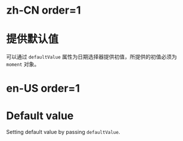 # zh-CN order=1

# 提供默认值

可以通过 `defaultValue` 属性为日期选择器提供初值，所提供的初值必须为 `moment` 对象。

# en-US order=1

# Default value

Setting default value by passing `defaultValue`.
